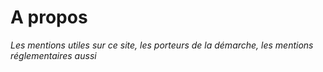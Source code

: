 # A propos

_Les mentions utiles sur ce site, les porteurs de la démarche, les mentions réglementaires aussi_

